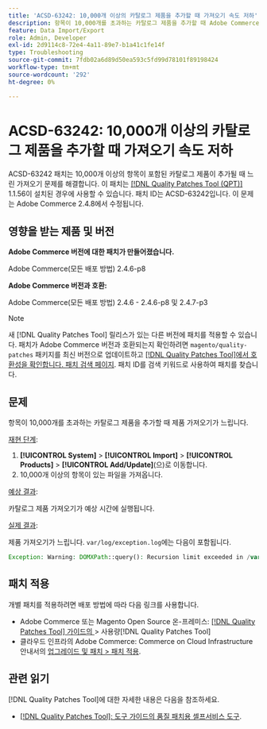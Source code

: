 ```yaml
---
title: 'ACSD-63242: 10,000개 이상의 카탈로그 제품을 추가할 때 가져오기 속도 저하'
description: 항목이 10,000개를 초과하는 카탈로그 제품을 추가할 때 Adobe Commerce 가져오기 속도가 느려지는 문제를 해결하려면 ACSD-63242 패치를 적용합니다.
feature: Data Import/Export
role: Admin, Developer
exl-id: 2d9114c8-72e4-4a11-89e7-b1a41c1fe14f
type: Troubleshooting
source-git-commit: 7fdb02a6d89d50ea593c5fd99d78101f89198424
workflow-type: tm+mt
source-wordcount: '292'
ht-degree: 0%

---
```


# ACSD-63242: 10,000개 이상의 카탈로그 제품을 추가할 때 가져오기 속도 저하

ACSD-63242 패치는 10,000개 이상의 항목이 포함된 카탈로그 제품이 추가될 때 느린 가져오기 문제를 해결합니다. 이 패치는 [[!DNL Quality Patches Tool (QPT)]](/help/tools/quality-patches-tool/quality-patches-tool-to-self-serve-quality-patches.md) 1.1.56이 설치된 경우에 사용할 수 있습니다. 패치 ID는 ACSD-63242입니다. 이 문제는 Adobe Commerce 2.4.8에서 수정됩니다.

## 영향을 받는 제품 및 버전

**Adobe Commerce 버전에 대한 패치가 만들어졌습니다.**

Adobe Commerce(모든 배포 방법) 2.4.6-p8

**Adobe Commerce 버전과 호환:**

Adobe Commerce(모든 배포 방법) 2.4.6 - 2.4.6-p8 및 2.4.7-p3

>[!NOTE]
>
>새 [!DNL Quality Patches Tool] 릴리스가 있는 다른 버전에 패치를 적용할 수 있습니다. 패치가 Adobe Commerce 버전과 호환되는지 확인하려면 `magento/quality-patches` 패키지를 최신 버전으로 업데이트하고 [[!DNL Quality Patches Tool]에서 호환성을 확인합니다. 패치 검색 페이지](https://experienceleague.adobe.com/tools/commerce-quality-patches/index.html?lang=ko). 패치 ID를 검색 키워드로 사용하여 패치를 찾습니다.

## 문제

항목이 10,000개를 초과하는 카탈로그 제품을 추가할 때 제품 가져오기가 느립니다.

<u>재현 단계</u>:

1. **[!UICONTROL System]** > **[!UICONTROL Import]** > **[!UICONTROL Products]** > **[!UICONTROL Add/Update]**(으)로 이동합니다.
1. 10,000개 이상의 항목이 있는 파일을 가져옵니다.

<u>예상 결과</u>:

카탈로그 제품 가져오기가 예상 시간에 실행됩니다.

<u>실제 결과</u>:

제품 가져오기가 느립니다. `var/log/exception.log`에는 다음이 포함됩니다.

```PHP
Exception: Warning: DOMXPath::query(): Recursion limit exceeded in /var/www/html/lib/internal/Magento/Framework/Validator/HTML/ConfigurableWYSIWYGValidator.php on line 114 in /var/www/html/lib/internal/Magento/Framework/App/ErrorHandler.php:62
```

## 패치 적용

개별 패치를 적용하려면 배포 방법에 따라 다음 링크를 사용합니다.

* Adobe Commerce 또는 Magento Open Source 온-프레미스: [[!DNL Quality Patches Tool]  가이드의 ](/help/tools/quality-patches-tool/usage.md)> 사용량[!DNL Quality Patches Tool]
* 클라우드 인프라의 Adobe Commerce: Commerce on Cloud Infrastructure 안내서의 [업그레이드 및 패치 > 패치 적용](https://experienceleague.adobe.com/docs/commerce-cloud-service/user-guide/develop/upgrade/apply-patches.html?lang=ko).


## 관련 읽기

[!DNL Quality Patches Tool]에 대한 자세한 내용은 다음을 참조하세요.

* [[!DNL Quality Patches Tool]: 도구 가이드의 품질 패치용 셀프서비스 도구](/help/tools/quality-patches-tool/quality-patches-tool-to-self-serve-quality-patches.md).
